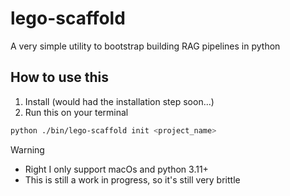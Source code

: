 # lego-scaffold
A very simple utility to bootstrap building RAG pipelines in python


## How to use this
1. Install (would had the installation step soon...)
2. Run this on your terminal
```sh
python ./bin/lego-scaffold init <project_name>
```


> [!Warning]
> - Right I only support macOs and python 3.11+
> - This is still a work in progress, so it's still very brittle